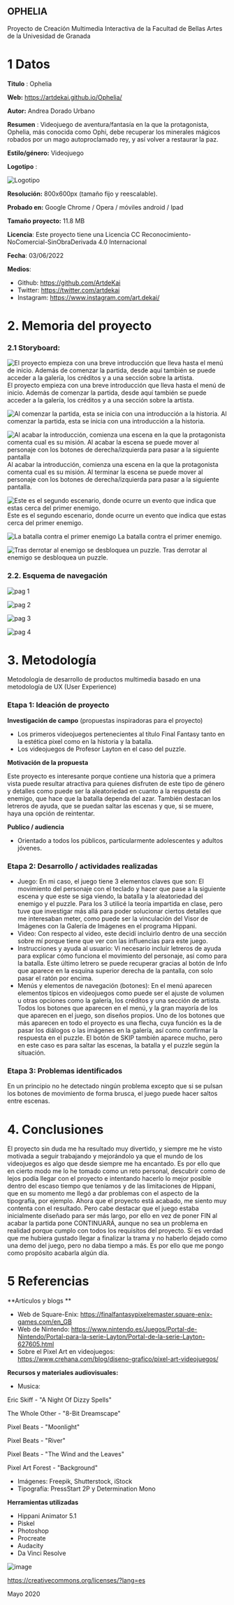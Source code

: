 ## OPHELIA

Proyecto de Creación Multimedia Interactiva de la  Facultad de Bellas Artes de la Univesidad de Granada



# 1 Datos 



**Titulo** : Ophelia

**Web:** https://artdekai.github.io/Ophelia/

**Autor:**  Andrea Dorado Urbano

**Resumen** : Videojuego de aventura/fantasía en la que la protagonista, Ophelia, más conocida como Ophi, debe recuperar los minerales mágicos robados por un mago autoproclamado rey, y así volver a restaurar la paz.

**Estilo/género:**  Videojuego

**Logotipo** :

![Logotipo](https://github.com/ArtdeKai/ArtdeKai.github.io/blob/master/Documentaci%C3%B3n%20Ophelia/logotipo.png)

**Resolución:** 800x600px (tamaño fijo y reescalable).

**Probado en:** Google Chrome / Opera / móviles android / Ipad

**Tamaño proyecto:** 11.8 MB

**Licencia**: Este proyecto tiene una Licencia CC Reconocimiento-NoComercial-SinObraDerivada 4.0 Internacional

**Fecha**: 03/06/2022

**Medios**:

- Github: https://github.com/ArtdeKai
- Twitter: https://twitter.com/artdekai
- Instagram: https://www.instagram.com/art.dekai/

# 2. Memoria del proyecto 

### 2.1 Storyboard: 

![El proyecto empieza con una breve introducción que lleva hasta el menú de inicio. Además de comenzar la partida, desde aquí también se puede acceder a la galería, los créditos y a una sección sobre la artista.  ](https://github.com/ArtdeKai/ArtdeKai.github.io/blob/master/Documentaci%C3%B3n%20Ophelia/Captura%20de%20pantalla%20%2867%29.png)
El proyecto empieza con una breve introducción que lleva hasta el menú de inicio. Además de comenzar la partida, desde aquí también se puede acceder a la galería, los créditos y a una sección sobre la artista.

![Al comenzar la partida, esta se inicia con una introducción a la historia.](https://github.com/ArtdeKai/ArtdeKai.github.io/blob/master/Documentaci%C3%B3n%20Ophelia/Captura%20de%20pantalla%20%2869%29.png)
Al comenzar la partida, esta se inicia con una introducción a la historia.

![Al acabar la introducción, comienza una escena en la que la protagonista comenta cual es su misión. Al acabar la escena se puede mover al personaje con los botones de derecha/izquierda para pasar a la siguiente pantalla](https://github.com/ArtdeKai/ArtdeKai.github.io/blob/master/Documentaci%C3%B3n%20Ophelia/Captura%20de%20pantalla%20%2871%29.png)
Al acabar la introducción, comienza una escena en la que la protagonista comenta cual es su misión. Al terminar la escena se puede mover al personaje con los botones de derecha/izquierda para pasar a la siguiente pantalla.

![Este es el segundo escenario, donde ocurre un evento que indica que estas cerca del primer enemigo.](https://github.com/ArtdeKai/ArtdeKai.github.io/blob/master/Documentaci%C3%B3n%20Ophelia/Captura%20de%20pantalla%20%2872%29.png)
Este es el segundo escenario, donde ocurre un evento que indica que estas cerca del primer enemigo.

![La batalla contra el primer enemigo](https://github.com/ArtdeKai/ArtdeKai.github.io/blob/master/Documentaci%C3%B3n%20Ophelia/Captura%20de%20pantalla%20%2873%29.png)
La batalla contra el primer enemigo.

![Tras derrotar al enemigo se desbloquea un puzzle.](https://github.com/ArtdeKai/ArtdeKai.github.io/blob/master/Documentaci%C3%B3n%20Ophelia/Captura%20de%20pantalla%20%2875%29.png)
Tras derrotar al enemigo se desbloquea un puzzle.

### 2.2. Esquema de navegación 

![pag 1](https://github.com/ArtdeKai/ArtdeKai.github.io/blob/master/Documentaci%C3%B3n%20Ophelia/Mapa%20de%20navegaci%C3%B3n/Storyboard_Teaser%20%281%29.jpg)

![pag 2](https://github.com/ArtdeKai/ArtdeKai.github.io/blob/master/Documentaci%C3%B3n%20Ophelia/Mapa%20de%20navegaci%C3%B3n/Storyboard_2.jpg)

![pag 3](https://github.com/ArtdeKai/ArtdeKai.github.io/blob/master/Documentaci%C3%B3n%20Ophelia/Mapa%20de%20navegaci%C3%B3n/Storyboard_3.jpg)

![pag 4](https://github.com/ArtdeKai/ArtdeKai.github.io/blob/master/Documentaci%C3%B3n%20Ophelia/Mapa%20de%20navegaci%C3%B3n/Storyboard_4.jpg)


# 3. Metodología

Metodología de desarrollo de productos multimedia basado en una metodología de UX (User Experience)



### Etapa 1: Ideación de proyecto

**Investigación de campo** (propuestas inspiradoras para el proyecto)

- Los primeros videojuegos pertenecientes al título Final Fantasy tanto en la estética pixel como en la historia y la batalla.
- Los videojuegos de Profesor Layton en el caso del puzzle.



**Motivación de la propuesta** 

Este proyecto es interesante porque contiene una historia que a primera vista puede resultar atractiva para quienes disfruten de este tipo de género y detalles como puede ser la aleatoriedad en cuanto a la respuesta del enemigo, que hace que la batalla dependa del azar. También destacan los letreros de ayuda, que se puedan saltar las escenas y que, si se muere, haya una opción de reintentar.



**Publico / audiencia**

- Orientado a todos los públicos, particularmente adolescentes y adultos jóvenes.





### Etapa 2: Desarrollo / actividades realizadas

- Juego: En mi caso, el juego tiene 3 elementos claves que son: El movimiento del personaje con el teclado y hacer que pase a la siguiente escena y que este se siga viendo, la batalla y la aleatoriedad del enemigo y el puzzle. Para los 3 utilicé la teoría impartida en clase, pero tuve que investigar más allá para poder solucionar ciertos detalles que me interesaban meter, como puede ser la vinculación del Visor de Imágenes con la Galería de Imágenes en el programa Hippani.
- Video: Con respecto al video, este decidí incluirlo dentro de una sección sobre mí porque tiene que ver con las influencias para este juego.
- Instrucciones y ayuda al usuario: Vi necesario incluir letreros de ayuda para explicar cómo funciona el movimiento del personaje, así como para la batalla. Este último letrero se puede recuperar gracias al botón de Info que aparece en la esquina superior derecha de la pantalla, con solo pasar el ratón por encima.
- Menús y elementos de navegación (botones): En el menú aparecen elementos típicos en videojuegos como puede ser el ajuste de volumen u otras opciones como la galería, los créditos y una sección de artista. Todos los botones que aparecen en el menú, y la gran mayoría de los que aparecen en el juego, son diseños propios. Uno de los botones que más aparecen en todo el proyecto es una flecha, cuya función es la de pasar los diálogos o las imágenes en la galería, así como confirmar la respuesta en el puzzle. El botón de SKIP también aparece mucho, pero en este caso es para saltar las escenas, la batalla y el puzzle según la situación.



### Etapa 3: Problemas identificados

En un principio no he detectado ningún problema excepto que si se pulsan los botones de movimiento de forma brusca, el juego puede hacer saltos entre escenas. 



# 4. Conclusiones 

El proyecto sin duda me ha resultado muy divertido, y siempre me he visto motivada a seguir trabajando y mejorándolo ya que el mundo de los videojuegos es algo que desde siempre me ha encantado. Es por ello que en cierto modo me lo he tomado como un reto personal, descubrir como de lejos podía llegar con el proyecto e intentando hacerlo lo mejor posible dentro del escaso tiempo que teníamos y de las limitaciones de Hippani, que en su momento me llegó a dar problemas con el aspecto de la tipografía, por ejemplo. Ahora que el proyecto está acabado, me siento muy contenta con el resultado. Pero cabe destacar que el juego estaba inicialmente diseñado para ser más largo, por ello en vez de poner FIN al acabar la partida pone CONTINUARÁ, aunque no sea un problema en realidad porque cumplo con todos los requisitos del proyecto. Sí es verdad que me hubiera gustado llegar a finalizar la trama y no haberlo dejado como una demo del juego, pero no daba tiempo a más. Es por ello que me pongo como propósito acabarla algún día.


# 5 Referencias 

**Artículos y blogs ** 

- Web de Square-Enix: https://finalfantasypixelremaster.square-enix-games.com/en_GB
- Web de Nintendo: https://www.nintendo.es/Juegos/Portal-de-Nintendo/Portal-para-la-serie-Layton/Portal-de-la-serie-Layton-627605.html
- Sobre el Pixel Art en videojuegos: https://www.crehana.com/blog/diseno-grafico/pixel-art-videojuegos/

**Recursos y materiales audiovisuales:**

* Musica: 

Eric Skiff - "A Night Of Dizzy Spells"

The Whole Other - "8-Bit Dreamscape"

Pixel Beats - "Moonlight"

Pixel Beats - "River"

Pixel Beats - "The Wind and the Leaves"

Pixel Art Forest - "Background"

* Imágenes:  Freepik, Shutterstock, iStock
* Tipografía: PressStart 2P y Determination Mono

**Herramientas utilizadas**

- Hippani Animator 5.1
- Piskel
- Photoshop
- Procreate
- Audacity
- Da Vinci Resolve

![image](https://user-images.githubusercontent.com/106731895/172358663-9a986d5a-8599-43bc-aef3-73a4f67ecfb5.png)

https://creativecommons.org/licenses/?lang=es

Mayo 2020
